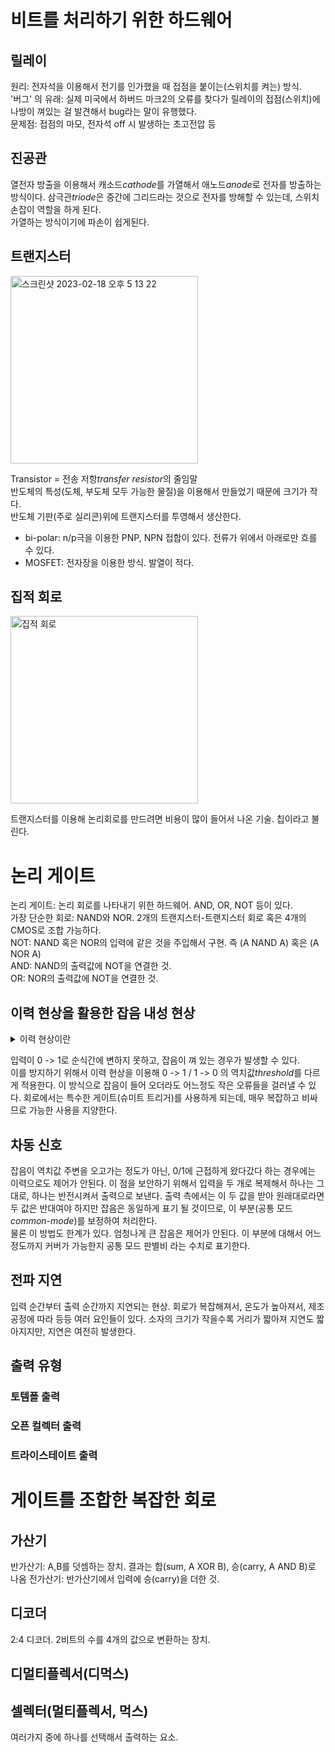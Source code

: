 # 비트를 처리하기 위한 하드웨어

## 릴레이

원리: 전자석을 이용해서 전기를 인가했을 때 접점을 붙이는(스위치를 켜는) 방식.  
'버그' 의 유래: 실제 미국에서 하버드 마크2의 오류를 찾다가 릴레이의 접점(스위치)에 나방이 껴있는 걸 발견해서 bug라는 말이 유행했다.  
문제점: 접점의 마모, 전자석 off 시 발생하는 초고전압 등

## 진공관

열전자 방출을 이용해서 캐소드*cathode*를 가열해서 애노드*anode*로 전자를 방출하는 방식이다. 삼극관*triode*은 중간에 그리드라는 것으로 전자를 방해할 수 있는데, 스위치 손잡이 역할을 하게 된다.  
가열하는 방식이기에 파손이 쉽게된다.

## 트랜지스터

<img alt="스크린샷 2023-02-18 오후 5 13 22" src="https://m.vctec.co.kr/web/product/big/201901/c374f87b28bc44a98a0383f2d5b9c42d.jpg" width="300">

Transistor = 전송 저항*transfer resistor*의 줄임말  
반도체의 특성(도체, 부도체 모두 가능한 물질)을 이용해서 만들었기 때문에 크기가 작다.  
반도체 기판(주로 실리콘)위에 트랜지스터를 투영해서 생산한다.

- bi-polar: n/p극을 이용한 PNP, NPN 접합이 있다. 전류가 위에서 아래로만 흐를 수 있다.
- MOSFET: 전자장을 이용한 방식. 발열이 적다.

## 집적 회로

<img width="300" alt="집적 회로" src="https://mblogthumb-phinf.pstatic.net/20150415_211/roboholic84_1429029554982zpIky_PNG/C26-302.PNG?type=w420">

트랜지스터를 이용해 논리회로를 만드려면 비용이 많이 들어서 나온 기술. 칩이라고 불린다.

# 논리 게이트

논리 게이트: 논리 회로를 나타내기 위한 하드웨어. AND, OR, NOT 등이 있다.  
가장 단순한 회로: NAND와 NOR. 2개의 트랜지스터-트랜지스터 회로 혹은 4개의 CMOS로 조합 가능하다.  
NOT: NAND 혹은 NOR의 입력에 같은 것을 주입해서 구현. 즉 (A NAND A) 혹은 (A NOR A)  
AND: NAND의 출력값에 NOT을 연결한 것.  
OR: NOR의 출력값에 NOT을 연결한 것.

## 이력 현상을 활용한 잡음 내성 현상

<details>

<summary>이력 현상이란</summary>

과거의 이력에 따라 달라진다는 뜻.

</details>

입력이 0 -> 1로 순식간에 변하지 못하고, 잡음이 껴 있는 경우가 발생할 수 있다.  
이를 방지하기 위해서 이력 현상을 이용해 0 -> 1 / 1 -> 0 의 역치값*threshold*를 다르게 적용한다. 이 방식으로 잡음이 들어 오더라도 어느정도 작은 오류들을 걸러낼 수 있다.
회로에서는 특수한 게이트(슈미트 트리거)를 사용하게 되는데, 매우 복잡하고 비싸므로 가능한 사용을 지양한다.

## 차동 신호

잡음이 역치값 주변을 오고가는 정도가 아닌, 0/1에 근접하게 왔다갔다 하는 경우에는 이력으로도 제어가 안된다. 이 점을 보안하기 위해서 입력을 두 개로 복제해서 하나는 그대로, 하나는 반전시켜서 출력으로 보낸다. 출력 측에서는 이 두 값을 받아 원래대로라면 두 값은 반대여야 하지만 잡음은 동일하게 표기 될 것이므로, 이 부분(공통 모드*common-mode*)를 보정하여 처리한다.  
물론 이 방법도 한계가 있다. 엄청나게 큰 잡음은 제어가 안된다. 이 부분에 대해서 어느정도까지 커버가 가능한지 공통 모드 판별비 라는 수치로 표기한다.

## 전파 지연

입력 순간부터 출력 순간까지 지연되는 현상. 회로가 복잡해져서, 온도가 높아져서, 제조 공정에 따라 등등 여러 요인들이 있다. 소자의 크기가 작을수록 거리가 짧아져 지연도 짧아지지만, 지연은 여전히 발생한다.

## 출력 유형

### 토템폴 출력

### 오픈 컬렉터 출력

### 트라이스테이트 출력

# 게이트를 조합한 복잡한 회로

## 가산기

반가산기: A,B를 덧셈하는 장치. 결과는 합(sum, A XOR B), 승(carry, A AND B)로 나옴
전가산기: 반가산기에서 입력에 승(carry)을 더한 것.

## 디코더

2:4 디코더. 2비트의 수를 4개의 값으로 변환하는 장치.

## 디멀티플렉서(디먹스)

## 셀렉터(멀티플렉서, 먹스)

여러가지 중에 하나를 선택해서 출력하는 요소.
